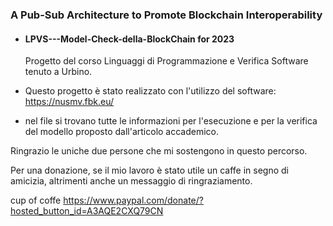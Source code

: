 ### A Pub-Sub Architecture to Promote Blockchain Interoperability

- #### LPVS---Model-Check-della-BlockChain for 2023
  Progetto del corso Linguaggi di Programmazione e Verifica Software tenuto a Urbino.

- Questo progetto è stato realizzato con l'utilizzo del software: https://nusmv.fbk.eu/
- nel file si trovano tutte le informazioni per l'esecuzione e per la verifica del modello proposto dall'articolo accademico.

Ringrazio le uniche due persone che mi sostengono in questo percorso.


Per una donazione, se il mio lavoro è stato utile un caffe in segno di amicizia, altrimenti anche un messaggio di ringraziamento.

cup of coffe
https://www.paypal.com/donate/?hosted_button_id=A3AQE2CXQ79CN


